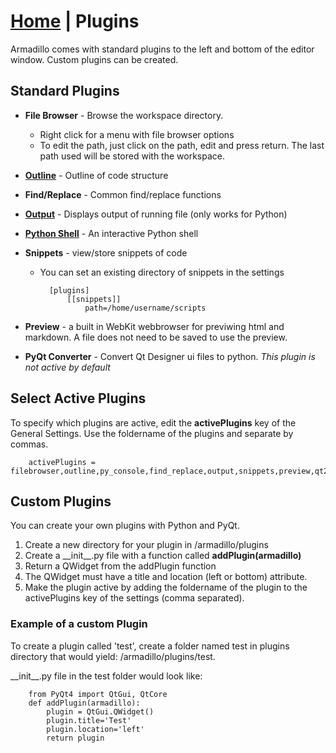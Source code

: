 <link rel="stylesheet" type="text/css" href="doc.css">

# [Home](start.html) | Plugins
Armadillo comes with standard plugins to the left and bottom of the editor window. Custom plugins can be created.

## Standard Plugins

- **File Browser** - Browse the workspace directory.
    - Right click for a menu with file browser options
    - To edit the path, just click on the path, edit and press return. The last path used will be stored with the workspace.

- **[Outline](plugins_outline.md)** - Outline of code structure

- **Find/Replace** - Common find/replace functions

- **[Output](plugins_output.md)** - Displays output of running file (only works for Python)

- **[Python Shell](plugins_pyconsole.md)** - An interactive Python shell

- **Snippets** - view/store snippets of code
    - You can set an existing directory of snippets in the settings
        
            [plugins]
                [[snippets]]
                    path=/home/username/scripts

- **Preview** - a built in WebKit webbrowser for previwing html and markdown. A file does not need to be saved to use the preview.


- **PyQt Converter** - Convert Qt Designer ui files to python. *This plugin is not active by default*


## Select Active Plugins
To specify which plugins are active, edit the **activePlugins** key of the General Settings. Use the foldername of the plugins and separate by commas.

        activePlugins = filebrowser,outline,py_console,find_replace,output,snippets,preview,qt2py

## Custom Plugins
You can create your own plugins with Python and PyQt.

1. Create a new directory for your plugin in /armadillo/plugins
2. Create a \_\_init\_\_.py file with a function called **addPlugin(armadillo)**
3. Return a QWidget from the addPlugin function
4. The QWidget must have a title and location (left or bottom) attribute.
5. Make the plugin active by adding the foldername of the plugin to the activePlugins key of the settings (comma separated).

### Example of a custom Plugin
To create a plugin called 'test', create a folder named test in plugins directory that would yield: /armadillo/plugins/test.

\_\_init\_\_.py file in the test folder would look like:
    
        from PyQt4 import QtGui, QtCore
        def addPlugin(armadillo):
            plugin = QtGui.QWidget()
            plugin.title='Test'
            plugin.location='left'
            return plugin